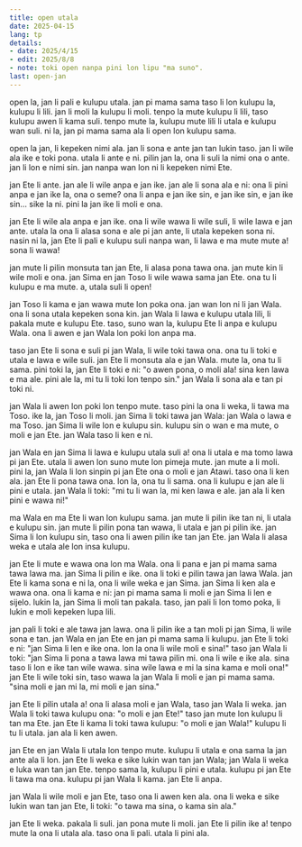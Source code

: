 ```yaml
---
title: open utala
date: 2025-04-15
lang: tp
details:
- date: 2025/4/15
- edit: 2025/8/8
- note: toki open nanpa pini lon lipu "ma suno".
last: open-jan
---
```


open la, jan li pali e kulupu utala. jan pi mama sama taso li lon kulupu la, kulupu li lili. jan li moli la kulupu li moli. tenpo la mute kulupu li lili, taso kulupu awen li kama suli. tenpo mute la, kulupu mute lili li utala e kulupu wan suli. ni la, jan pi mama sama ala li open lon kulupu sama.

open la jan, li kepeken nimi ala. jan li sona e ante jan tan lukin taso. jan li wile ala ike e toki pona. utala li ante e ni. pilin jan la, ona li suli la nimi ona o ante. jan li lon e nimi sin. jan nanpa wan lon ni li kepeken nimi Ete.

jan Ete li ante. jan ale li wile anpa e jan ike. jan ale li sona ala e ni: ona li pini anpa e jan ike la, ona o seme? ona li anpa e jan ike sin, e jan ike sin, e jan ike sin... sike la ni. pini la jan ike li moli e ona.

jan Ete li wile ala anpa e jan ike. ona li wile wawa li wile suli, li wile lawa e jan ante. utala la ona li alasa sona e ale pi jan ante, li utala kepeken sona ni. nasin ni la, jan Ete li pali e kulupu suli nanpa wan, li lawa e ma mute mute a! sona li wawa!

jan mute li pilin monsuta tan jan Ete, li alasa pona tawa ona. jan mute kin li wile moli e ona. jan Sima en jan Toso li wile wawa sama jan Ete. ona tu li kulupu e ma mute. a, utala suli li open!

jan Toso li kama e jan wawa mute lon poka ona. jan wan lon ni li jan Wala. ona li sona utala kepeken sona kin. jan Wala li lawa e kulupu utala lili, li pakala mute e kulupu Ete. taso, suno wan la, kulupu Ete li anpa e kulupu Wala. ona li awen e jan Wala lon poki lon anpa ma.

taso jan Ete li sona e suli pi jan Wala, li wile toki tawa ona. ona tu li toki e utala
e lawa e wile suli. jan Ete li monsuta ala e jan Wala. mute la, ona tu li sama. pini toki la, jan Ete li toki e ni: "o awen pona, o moli ala! sina ken lawa e ma ale. pini ale la, mi tu li toki lon tenpo sin." jan Wala li sona ala e tan pi toki ni.

jan Wala li awen lon poki lon tenpo mute. taso pini la ona li weka, li tawa ma Toso. ike la, jan Toso li moli. jan Sima li toki tawa jan Wala: jan Wala o lawa e ma Toso. jan Sima li wile lon e kulupu sin. kulupu sin o wan e ma mute, o moli e jan Ete. jan Wala taso li ken e ni.

jan Wala en jan Sima li lawa e kulupu utala suli a! ona li utala e ma tomo lawa pi jan Ete. utala li awen lon suno mute lon pimeja mute. jan mute a li moli. pini la, jan Wala li lon sinpin pi jan Ete ona o moli e jan Atawi. taso ona li ken ala. jan Ete li pona tawa ona. lon la, ona tu li sama. ona li kulupu e jan ale li pini e utala. jan Wala li toki: "mi tu li wan la, mi ken lawa e ale. jan ala li ken pini e wawa ni!"

ma Wala en ma Ete li wan lon kulupu sama. jan mute li pilin ike tan ni, li utala e kulupu sin. jan mute li pilin pona tan wawa, li utala e jan pi pilin ike. jan Sima li lon kulupu sin, taso ona li awen pilin ike tan jan Ete. jan Wala li alasa weka e utala ale lon insa kulupu.

jan Ete li mute e wawa ona lon ma Wala. ona li pana e jan pi mama sama tawa lawa ma. jan Sima li pilin e ike. ona li toki e pilin tawa jan lawa Wala. jan Ete li kama sona e ni la, ona li wile weka e jan Sima. jan Sima li ken ala e wawa ona. ona li kama e ni: jan pi mama sama li moli e jan Sima li len e sijelo. lukin la, jan Sima li moli tan pakala. taso, jan pali li lon tomo poka, li lukin e moli kepeken lupa lili.

jan pali li toki e ale tawa jan lawa. ona li pilin ike a tan moli pi jan Sima, li wile sona e tan. jan Wala en jan Ete en jan pi mama sama li kulupu. jan Ete li toki e ni: "jan Sima li len e ike ona. lon la ona li wile moli e sina!" taso jan Wala li toki: "jan Sima li pona a tawa lawa mi tawa pilin mi. ona li wile e ike ala. sina taso li lon e ike tan wile wawa. sina wile lawa e mi la sina kama e moli ona!" jan Ete li wile toki sin, taso wawa la jan Wala li moli e jan pi mama sama. "sina moli e jan mi la, mi moli e jan sina."

jan Ete li pilin utala a! ona li alasa moli e jan Wala, taso jan Wala li weka. jan Wala li toki tawa kulupu ona: "o moli e jan Ete!" taso jan mute lon kulupu li tan ma Ete. jan Ete li kama li toki tawa kulupu: "o moli e jan Wala!" kulupu li tu li utala. jan ala li ken awen.

jan Ete en jan Wala li utala lon tenpo mute. kulupu li utala e ona sama la jan ante ala li lon. jan Ete li weka e sike lukin wan tan jan Wala; jan Wala li weka e luka wan tan jan Ete. tenpo sama la, kulupu li pini e utala. kulupu pi jan Ete li tawa ma ona. kulupu pi jan Wala li kama. jan Ete li anpa.

jan Wala li wile moli e jan Ete, taso ona li awen ken ala. ona li weka e sike lukin wan tan jan Ete, li toki: "o tawa ma sina, o kama sin ala."

jan Ete li weka. pakala li suli. jan pona mute li moli. jan Ete li pilin ike a! tenpo mute la ona li utala ala. taso ona li pali. utala li pini ala.
